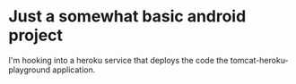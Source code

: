 # Just a somewhat basic android project

I'm hooking into a heroku service that deploys the code the tomcat-heroku-playground application.
